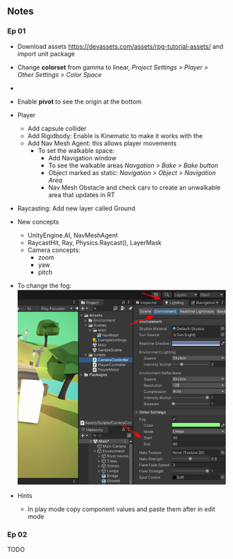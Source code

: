 
## Notes

### Ep 01

- Download assets https://devassets.com/assets/rpg-tutorial-assets/ and import unit package


- Change **colorset** from gamma to linear, *Project Settings > Player > Other Settings > Color Space*
- 
- Enable **pivot** to see the origin at the bottom

- Player
  - Add capsule collider
  - Add Rigidbody: Enable is Kinematic to make it works with the 
  - Add Nav Mesh Agent: this allows player movements
    - To set the walkable space:
      - Add Navigation window
      - To see the walkable areas *Navgation > Bake > Bake button*
      - Object marked as static: *Navigation > Object > Navigation Area*
      - Nav Mesh Obstacle and check carv to create an unwalkable area that updates in RT
  
- Raycasting: Add new layer called Ground

- New concepts
  - UnityEngine.AI, NavMeshAgent
  - RaycastHit, Ray, Physics.Raycast(), LayerMask
  - Camera concepts:
    - zoom
    - yaw
    - pitch

- To change the fog: 
    ![image](notes/images/ep01-1.png)

- Hints
  - In play mode copy component values and paste them after in edit mode

### Ep 02
TODO
